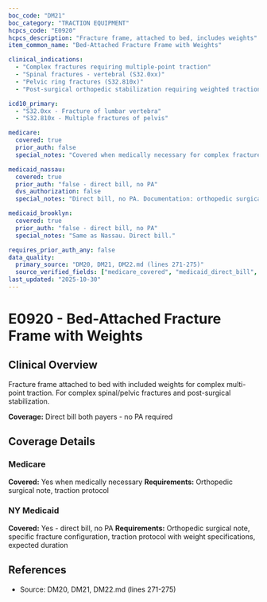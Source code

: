 ```yaml
---
boc_code: "DM21"
boc_category: "TRACTION EQUIPMENT"
hcpcs_code: "E0920"
hcpcs_description: "Fracture frame, attached to bed, includes weights"
item_common_name: "Bed-Attached Fracture Frame with Weights"

clinical_indications:
  - "Complex fractures requiring multiple-point traction"
  - "Spinal fractures - vertebral (S32.0xx)"
  - "Pelvic ring fractures (S32.810x)"
  - "Post-surgical orthopedic stabilization requiring weighted traction"

icd10_primary:
  - "S32.0xx - Fracture of lumbar vertebra"
  - "S32.810x - Multiple fractures of pelvis"

medicare:
  covered: true
  prior_auth: false
  special_notes: "Covered when medically necessary for complex fracture management. Orthopedic surgical note with traction protocol required."

medicaid_nassau:
  covered: true
  prior_auth: "false - direct bill, no PA"
  dvs_authorization: false
  special_notes: "Direct bill, no PA. Documentation: orthopedic surgical note, specific fracture configuration, traction protocol with weight specifications, expected duration."

medicaid_brooklyn:
  covered: true
  prior_auth: "false - direct bill, no PA"
  special_notes: "Same as Nassau. Direct bill."

requires_prior_auth_any: false
data_quality:
  primary_source: "DM20, DM21, DM22.md (lines 271-275)"
  source_verified_fields: ["medicare_covered", "medicaid_direct_bill", "orthopedic_surgical_note", "traction_protocol", "weight_specifications"]
last_updated: "2025-10-30"
---
```


# E0920 - Bed-Attached Fracture Frame with Weights

## Clinical Overview
Fracture frame attached to bed with included weights for complex multi-point traction. For complex spinal/pelvic fractures and post-surgical stabilization.

**Coverage:** Direct bill both payers - no PA required

## Coverage Details

### Medicare
**Covered:** Yes when medically necessary
**Requirements:** Orthopedic surgical note, traction protocol

### NY Medicaid
**Covered:** Yes - direct bill, no PA
**Requirements:** Orthopedic surgical note, specific fracture configuration, traction protocol with weight specifications, expected duration

## References
- Source: DM20, DM21, DM22.md (lines 271-275)
